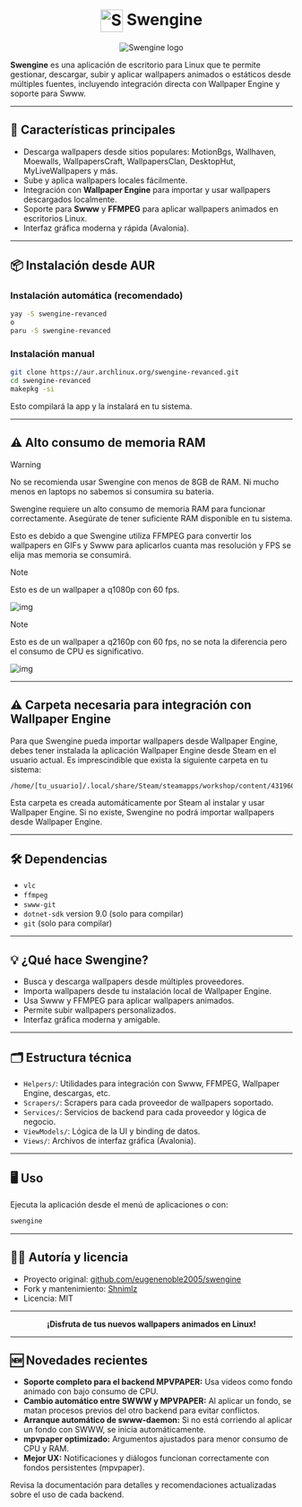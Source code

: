 <!-- Swengine logo -->
<!-- Icono y texto alado  -->
<h1 align="center"><img src="https://i.imgur.com/FsoLb79.png" alt="Swengine logo" width="40" style="vertical-align:middle;"/>&nbsp;Swengine</h1>

<p align="center">
  <img src="https://i.imgur.com/3zvwTU1.png" alt="Swengine logo"/>
</p>

**Swengine** es una aplicación de escritorio para Linux que te permite gestionar, descargar, subir y aplicar wallpapers animados o estáticos desde múltiples fuentes, incluyendo integración directa con Wallpaper Engine y soporte para Swww.

---

## 🚀 Características principales

- Descarga wallpapers desde sitios populares: MotionBgs, Wallhaven, Moewalls, WallpapersCraft, WallpapersClan, DesktopHut, MyLiveWallpapers y más.
- Sube y aplica wallpapers locales fácilmente.
- Integración con **Wallpaper Engine** para importar y usar wallpapers descargados localmente.
- Soporte para **Swww** y **FFMPEG** para aplicar wallpapers animados en escritorios Linux.
- Interfaz gráfica moderna y rápida (Avalonia).

---

## 📦 Instalación desde AUR

### Instalación automática (recomendado)

```sh
yay -S swengine-revanced
o
paru -S swengine-revanced
```

### Instalación manual

```sh
git clone https://aur.archlinux.org/swengine-revanced.git
cd swengine-revanced
makepkg -si
```

Esto compilará la app y la instalará en tu sistema.

---

## ⚠️ Alto consumo de memoria RAM

> [!WARNING]
> No se recomienda usar Swengine con menos de 8GB de RAM.
> Ni mucho menos en laptops no sabemos si consumira su bateria.

Swengine requiere un alto consumo de memoria RAM para funcionar correctamente. Asegúrate de tener suficiente RAM disponible en tu sistema.

Esto es debido a que Swengine utiliza FFMPEG para convertir los wallpapers en GIFs y Swww para aplicarlos cuanta mas resolución y FPS se elija mas memoria se consumirá.

> [!NOTE]
> Esto es de un wallpaper a q1080p con 60 fps.

![img](https://i.imgur.com/W8JxxZp.png)

> [!NOTE]
> Esto es de un wallpaper a q2160p con 60 fps, no se nota la diferencia pero el consumo de CPU es significativo.

![img](https://i.imgur.com/04mXS5w.png)


---

## ⚠️ Carpeta necesaria para integración con Wallpaper Engine

Para que Swengine pueda importar wallpapers desde Wallpaper Engine, debes tener instalada la aplicación Wallpaper Engine desde Steam en el usuario actual. Es imprescindible que exista la siguiente carpeta en tu sistema:

```
/home/[tu_usuario]/.local/share/Steam/steamapps/workshop/content/431960/
```

Esta carpeta es creada automáticamente por Steam al instalar y usar Wallpaper Engine. Si no existe, Swengine no podrá importar wallpapers desde Wallpaper Engine.

---

## 🛠️ Dependencias

- `vlc`
- `ffmpeg`
- `swww-git`
- `dotnet-sdk` version 9.0 (solo para compilar)
- `git` (solo para compilar)

---

## 💡 ¿Qué hace Swengine?

- Busca y descarga wallpapers desde múltiples proveedores.
- Importa wallpapers desde tu instalación local de Wallpaper Engine.
- Usa Swww y FFMPEG para aplicar wallpapers animados.
- Permite subir wallpapers personalizados.
- Interfaz gráfica moderna y amigable.

---

## 🗂️ Estructura técnica

- `Helpers/`: Utilidades para integración con Swww, FFMPEG, Wallpaper Engine, descargas, etc.
- `Scrapers/`: Scrapers para cada proveedor de wallpapers soportado.
- `Services/`: Servicios de backend para cada proveedor y lógica de negocio.
- `ViewModels/`: Lógica de la UI y binding de datos.
- `Views/`: Archivos de interfaz gráfica (Avalonia).

---

## 🖥️ Uso

Ejecuta la aplicación desde el menú de aplicaciones o con:

```sh
swengine
```

---

## 🧑‍💻 Autoría y licencia

- Proyecto original: [github.com/eugenenoble2005/swengine](https://github.com/eugenenoble2005/swengine)
- Fork y mantenimiento: [Shnimlz](https://github.com/Shnimlz)
- Licencia: MIT

---

<p align="center">
  <b>¡Disfruta de tus nuevos wallpapers animados en Linux!</b>
</p>

---

## 🆕 Novedades recientes

- **Soporte completo para el backend MPVPAPER:** Usa videos como fondo animado con bajo consumo de CPU.
- **Cambio automático entre SWWW y MPVPAPER:** Al aplicar un fondo, se matan procesos previos del otro backend para evitar conflictos.
- **Arranque automático de swww-daemon:** Si no está corriendo al aplicar un fondo con SWWW, se inicia automáticamente.
- **mpvpaper optimizado:** Argumentos ajustados para menor consumo de CPU y RAM.
- **Mejor UX:** Notificaciones y diálogos funcionan correctamente con fondos persistentes (mpvpaper).

Revisa la documentación para detalles y recomendaciones actualizadas sobre el uso de cada backend.
